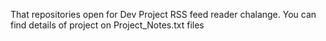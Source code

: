 That repositories open for Dev Project RSS feed reader chalange. You can find details of project on Project_Notes.txt files